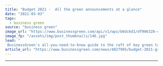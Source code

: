 ```yaml
---
title: "Budget 2021 -  All the green announcements at a glance"
date: "2021-03-03"
tags: 
  - business green
source: "business green"
image_url: "https://www.businessgreen.com/api/v1/wps/b6dc6d1/df986328-4a52-4289-88e3-7d0593269d79/7/teeside-june-13-185x114.jpg"
image_fp: "/assets/img/post_thumbnails/146.jpg"
lead: "
 BusinessGreen's all-you-need-to-know guide to the raft of key green tax and spending pledges in Rishi Sunak's second budget ..."
article_url: "https://www.businessgreen.com/news/4027995/budget-2021-green-announcements-glance"
---
```


---
